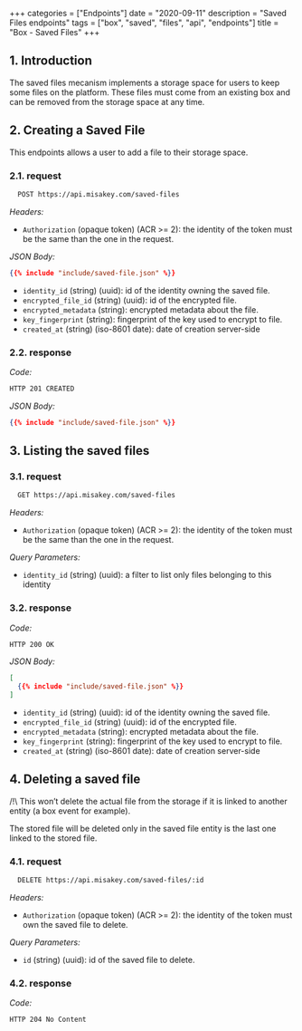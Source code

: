 +++
categories = ["Endpoints"]
date = "2020-09-11"
description = "Saved Files endpoints"
tags = ["box", "saved", "files", "api", "endpoints"]
title = "Box - Saved Files"
+++

## 1. Introduction

The saved files mecanism implements a storage space for users to keep some files on the platform.
These files must come from an existing box and can be removed from the storage space at any time.

## 2. Creating a Saved File

This endpoints allows a user to add a file to their storage space.

### 2.1. request

```bash
  POST https://api.misakey.com/saved-files
```

_Headers:_
- `Authorization` (opaque token) (ACR >= 2): the identity of the token must be the same than the one in the request.

_JSON Body:_
```json
{{% include "include/saved-file.json" %}}
```

- `identity_id` (string) (uuid): id of the identity owning the saved file.
- `encrypted_file_id` (string) (uuid): id of the encrypted file.
- `encrypted_metadata` (string): encrypted metadata about the file.
- `key_fingerprint` (string): fingerprint of the key used to encrypt to file.
- `created_at` (string) (iso-8601 date): date of creation server-side

### 2.2. response

_Code:_
```bash
HTTP 201 CREATED
```

_JSON Body:_
```json
{{% include "include/saved-file.json" %}}
```

## 3. Listing the saved files

### 3.1. request

```bash
  GET https://api.misakey.com/saved-files
```

_Headers:_
- `Authorization` (opaque token) (ACR >= 2): the identity of the token must be the same than the one in the request.

_Query Parameters:_
- `identity_id` (string) (uuid): a filter to list only files belonging to this identity

### 3.2. response

_Code:_
```bash
HTTP 200 OK
```

_JSON Body:_
```json
[
  {{% include "include/saved-file.json" %}}
]
```

- `identity_id` (string) (uuid): id of the identity owning the saved file.
- `encrypted_file_id` (string) (uuid): id of the encrypted file.
- `encrypted_metadata` (string): encrypted metadata about the file.
- `key_fingerprint` (string): fingerprint of the key used to encrypt to file.
- `created_at` (string) (iso-8601 date): date of creation server-side

## 4. Deleting a saved file

/!\ This won’t delete the actual file from the storage if it is linked to another entity (a box event for example).

The stored file will be deleted only in the saved file entity is the last one linked to the stored file.

### 4.1. request

```bash
  DELETE https://api.misakey.com/saved-files/:id
```

_Headers:_
- `Authorization` (opaque token) (ACR >= 2): the identity of the token must own the saved file to delete.

_Query Parameters:_
- `id` (string) (uuid): id of the saved file to delete.

### 4.2. response

_Code:_
```bash
HTTP 204 No Content
```

